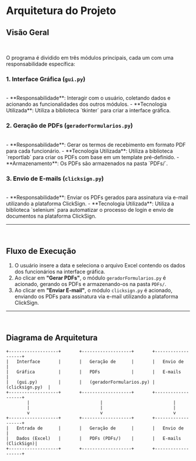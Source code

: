 # Arquitetura do Projeto

## Visão Geral
<br/>

O programa é dividido em três módulos principais, cada um com uma responsabilidade específica:
<br/>

### 1. Interface Gráfica (`gui.py`)
<br/>
- **Responsabilidade**: Interagir com o usuário, coletando dados e acionando as funcionalidades dos outros módulos.
- **Tecnologia Utilizada**: Utiliza a biblioteca `tkinter` para criar a interface gráfica.
<br/>

### 2. Geração de PDFs (`geradorFormularios.py`)
<br/>
- **Responsabilidade**: Gerar os termos de recebimento em formato PDF para cada funcionário.
- **Tecnologia Utilizada**: Utiliza a biblioteca `reportlab` para criar os PDFs com base em um template pré-definido.
- **Armazenamento**: Os PDFs são armazenados na pasta `PDFs/`.
<br/>

### 3. Envio de E-mails (`clicksign.py`)
<br/>
- **Responsabilidade**: Enviar os PDFs gerados para assinatura via e-mail utilizando a plataforma ClickSign.
- **Tecnologia Utilizada**: Utiliza a biblioteca `selenium` para automatizar o processo de login e envio de documentos na plataforma ClickSign.

---
<br/>

## Fluxo de Execução

1. O usuário insere a data e seleciona o arquivo Excel contendo os dados dos funcionários na interface gráfica.
2. Ao clicar em **"Gerar PDFs"**, o módulo `geradorFormularios.py` é acionado, gerando os PDFs e armazenando-os na pasta `PDFs/`.
3. Ao clicar em **"Enviar E-mail"**, o módulo `clicksign.py` é acionado, enviando os PDFs para assinatura via e-mail utilizando a plataforma ClickSign.

---
<br/>

## Diagrama de Arquitetura

```plaintext
+-------------------+       +-------------------+       +-------------------+
|   Interface       |       |   Geração de      |       |   Envio de        |
|   Gráfica         |       |   PDFs            |       |   E-mails         |
|   (gui.py)        |       |   (geradorFormularios.py) |   (clicksign.py)  |
+-------------------+       +-------------------+       +-------------------+
        |                           |                           |
        |                           |                           |
        v                           v                           v
+-------------------+       +-------------------+       +-------------------+
|   Entrada de      |       |   Geração de      |       |   Envio de        |
|   Dados (Excel)   |       |   PDFs (PDFs/)    |       |   E-mails (ClickSign)|
+-------------------+       +-------------------+       +-------------------+
